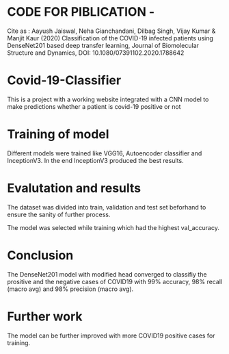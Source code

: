 # CODE FOR PIBLICATION -
Cite as : Aayush Jaiswal, Neha Gianchandani, Dilbag Singh, Vijay Kumar & Manjit Kaur (2020) Classification of the COVID-19 infected patients using DenseNet201 based deep transfer learning, Journal of Biomolecular Structure and Dynamics, DOI: 10.1080/07391102.2020.1788642

# Covid-19-Classifier
This is a project with a working website integrated with a CNN model to make predictions whether a patient is covid-19 positive or not
# Training of model
Different models were trained like VGG16, Autoencoder classifier and InceptionV3. In the end InceptionV3 produced the best results.
# Evalutation and results
The dataset was divided into train, validation and test set beforhand to ensure the sanity of further process.

The model was selected while training which had the highest val_accuracy.

# Conclusion
The DenseNet201 model with modified head converged to classifiy the prositive and the negative cases of COVID19 with 99% accuracy, 98% recall (macro avg) and 98% precision (macro avg).

# Further work
The model can be further improved with more COVID19 positive cases for training.

